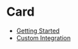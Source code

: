 # Card

- [Getting Started](getting-started.md)
- [Custom Integration](card-custom-integration.md)

